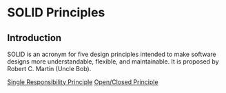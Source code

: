 # SOLID Principles

## Introduction

SOLID is an acronym for five design principles intended to make software designs more understandable, flexible, and maintainable. It is proposed by Robert C. Martin (Uncle Bob).

[Single Responsibility Principle](/single-responsibility-principle/README.md)
[Open/Closed Principle](/open-closed-principle/README.md)